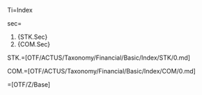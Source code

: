 Ti=Index

sec=<ol><li>{STK.Sec}<li>{COM.Sec}</li></ol>

STK.=[OTF/ACTUS/Taxonomy/Financial/Basic/Index/STK/0.md]

COM.=[OTF/ACTUS/Taxonomy/Financial/Basic/Index/COM/0.md]

=[OTF/Z/Base]